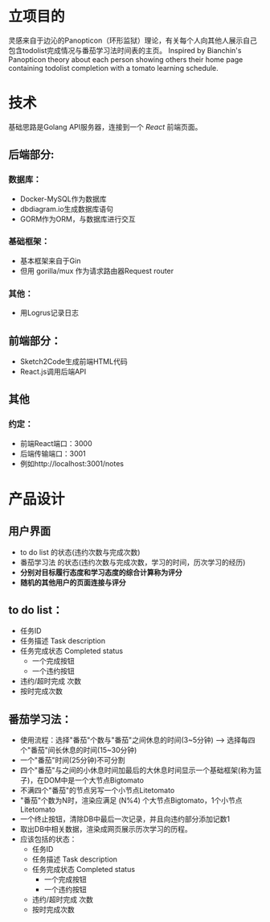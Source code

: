 # 立项目的
灵感来自于边沁的Panopticon（环形监狱）理论，有关每个人向其他人展示自己包含todolist完成情况与番茄学习法时间表的主页。
Inspired by Bianchin's Panopticon theory about each person showing others their home page containing todolist completion with a tomato learning schedule.
# 技术
基础思路是Golang API服务器，连接到一个 _React_ 前端页面。

## 后端部分:
### 数据库：
- Docker-MySQL作为数据库
- dbdiagram.io生成数据库语句
- GORM作为ORM，与数据库进行交互
### 基础框架：
- 基本框架来自于Gin
- 但用 gorilla/mux 作为请求路由器Request router
### 其他：
- 用Logrus记录日志

## 前端部分：
- Sketch2Code生成前端HTML代码
- React.js调用后端API

## 其他
### 约定：
- 前端React端口：3000
- 后端传输端口：3001
- 例如http://localhost:3001/notes

# 产品设计
## 用户界面
- to do list 的状态(违约次数与完成次数)
- 番茄学习法 的状态(违约次数与完成次数，学习的时间，历次学习的经历)
- **分别对目标履行态度和学习态度的综合计算称为评分**
- **随机的其他用户的页面连接与评分**
## to do list：
- 任务ID
- 任务描述 Task description
- 任务完成状态 Completed status
	- 一个完成按钮
	- 一个违约按钮
- 违约/超时完成 次数
- 按时完成次数

## 番茄学习法：
- 使用流程：选择"番茄"个数与"番茄"之间休息的时间(3~5分钟) --> 选择每四个"番茄"间长休息的时间(15~30分钟)
- 一个"番茄"时间(25分钟)不可分割
- 四个"番茄"与之间的小休息时间加最后的大休息时间显示一个基础框架(称为篮子)，在DOM中是一个大节点Bigtomato
- 不满四个"番茄"的节点另写一个小节点Litetomato
- "番茄"个数为N时，渲染应满足 (N%4) 个大节点Bigtomato，1个小节点Litetomato
- 一个终止按钮，清除DB中最后一次记录，并且向违约部分添加记数1
- 取出DB中相关数据，渲染成网页展示历次学习的历程。
- 应该包括的状态：
	- 任务ID
	- 任务描述 Task description
	- 任务完成状态 Completed status
		- 一个完成按钮
		- 一个违约按钮
	- 违约/超时完成 次数
	- 按时完成次数




